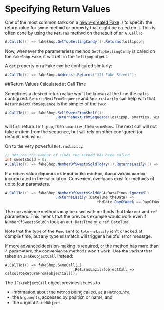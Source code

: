 # Specifying Return Values

One of the most common tasks on a
[newly-created Fake](creating-fakes.md) is to specify the return value
for some method or property that might be called on it. This is often
done by using the `Returns` method on the result of an `A.CallTo`:

```csharp
A.CallTo(() => fakeShop.GetTopSellingCandy()).Returns(lollipop);
```

Now, whenever the parameterless method `GetTopSellingCandy` is called
on the `fakeShop` Fake, it will return the `lollipop` object.

A `get` property on a Fake can be configured similarly:
```csharp
A.CallTo(() => fakeShop.Address).Returns("123 Fake Street");
```

##Return Values Calculated at Call Time

Sometimes a desired return value won't be known at the time the call
is configured. `ReturnsNextFromSequence` and `ReturnsLazily` can help
with that. `ReturnsNextFromSequence` is the simpler of the two:

```csharp
A.CallTo(() => fakeShop.SellSweetFromShelf())
                       .ReturnsNextFromSequence(lollipop, smarties, wineGums);
```

will first return `lollipop`, then `smarties`, then `wineGums`. The
next call will not take an item from the sequence, but will rely on
other configured (or default) behaviour.

On to the very powerful `ReturnsLazily`:

```csharp
// Returns the number of times the method has been called
int sweetsSold = 0;
A.CallTo(() => fakeShop.NumberOfSweetsSoldToday()).ReturnsLazily(() => ++sweetsSold);
```

If a return value depends on input to the method, those values can be
incorporated in the calculation. Convenient overloads exist for
methods of up to four parameters.

```csharp
A.CallTo(() => fakeShop.NumberOfSweetsSoldOn(A<DateTime>.Ignored)) 
                       .ReturnsLazily((DateTime theDate) => 
                                          theDate.DayOfWeek == DayOfWeek.Sunday ? 0 : 200);
```

The convenience methods may be used with methods that take `out` and
`ref` parameters. This means that the previous example would work even
if `NumberOfSweetsSoldOn` took an `out DateTime` or a `ref DateTime`.

Note that the type of the `Func` sent to `ReturnsLazily` isn't checked
at compile time, but any type mismatch will trigger a helpful error
message.

If more advanced decision-making is required, or the method has more
than 4 parameters, the convenience methods won't work. Use the variant
that takes an `IFakeObjectCall` instead:

```charp
A.CallTo(() => fakeShop.SomeCall(…)
                               .ReturnsLazily(objectCall => calculateReturnFrom(objectCall));
```

The `IFakeObjectCall` object provides access to

* information about the `Method` being called, as a `MethodInfo`,
* the `Arguments`, accessed by position or name, and
* the original `FakedObject`
